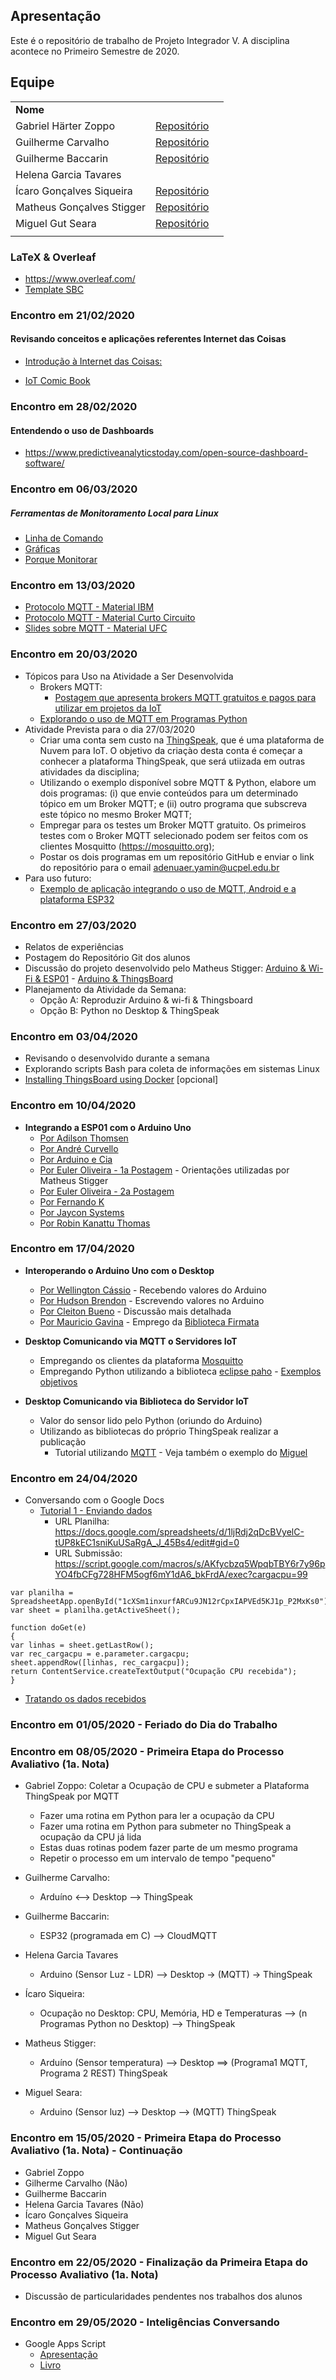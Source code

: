 ## Apresentação

Este é o repositório de trabalho de Projeto Integrador V. A disciplina acontece no Primeiro Semestre de 2020.


## Equipe

|   |   |   |
|---|--:|:--|
| **Nome** |   |
|Gabriel Härter Zoppo  | [Repositório](https://github.com/GabrielZoppo/Pi5) |
|Guilherme Carvalho | [Repositório](https://github.com/carvalhoGuilherme/PI5) |
|Guilherme Baccarin | [Repositório](https://github.com/Baccarin/ProjetoIntegrador-V) |
|Helena Garcia Tavares |  |
|Ícaro Gonçalves Siqueira  | [Repositório](https://github.com/IcaroGSiqueira/piv) |
|Matheus Gonçalves Stigger   | [Repositório](https://github.com/MGStigger/PI_V) |
|Miguel Gut Seara | [Repositório](https://github.com/miguelgut/piv_python_mqtt)|
|   |   |   | |


### LaTeX & Overleaf

  * https://www.overleaf.com/
  * [Template SBC](http://www.sbc.org.br/documentos-da-sbc/summary/169-templates-para-artigos-e-capitulos-de-livros/878-modelosparapublicaodeartigos)


### Encontro em 21/02/2020

#### Revisando conceitos e aplicações referentes Internet das Coisas

  * [Introdução à Internet das Coisas:](http://olaria.ucpel.edu.br/materiais/lib/exe/fetch.php?media=iot_conceitos_tecnologias.pdf)

  * [IoT Comic Book](https://iotcomicbook.org/)

### Encontro em 28/02/2020

#### Entendendo o uso de Dashboards

  * https://www.predictiveanalyticstoday.com/open-source-dashboard-software/

### Encontro em 06/03/2020

##### Ferramentas de Monitoramento Local para Linux
  * [Linha de Comando](https://solivrebonfim.wordpress.com/2013/05/07/10-ferramentas-de-linha-de-comandos-para-monitorar-a-performance-do-linux/)
  * [Gráficas](https://homelaber.com.br/linux-dashboards-ferramentas-simples-para-monitorar-o-seu-servidor-linux/)
  * [Porque Monitorar](https://epocanegocios.globo.com/Tecnologia/noticia/2018/10/como-o-exercito-chines-pode-ter-se-infiltrado-na-apple-e-em-outras-grandes-empresas-americanas.html)

### Encontro em 13/03/2020
  * [Protocolo MQTT - Material IBM](https://www.ibm.com/developerworks/br/library/iot-mqtt-why-good-for-iot/index.html)
  * [Protocolo MQTT - Material Curto Circuito](https://www.curtocircuito.com.br/blog/introducao-ao-mqtt/)
  * [Slides sobre MQTT - Material UFC](https://pt.slideshare.net/MaurcioMoreiraNeto/protocolo-mqtt-redes-de-computadores)

### Encontro em 20/03/2020
  * Tópicos para Uso na Atividade a Ser Desenvolvida
    * Brokers MQTT:
      * [Postagem que apresenta brokers MQTT gratuitos e pagos para utilizar em projetos da IoT](https://mntolia.com/10-free-public-private-mqtt-brokers-for-testing-prototyping/)
    * [Explorando o uso de MQTT em Programas Python](https://fazbe.github.io/Usando-o-paho-mqtt-para-Python/)
  * Atividade Prevista para o dia 27/03/2020
    * Criar uma conta sem custo na [ThingSpeak](https://thingspeak.com/), que é uma plataforma de Nuvem para IoT. O objetivo da criaçào desta conta é começar a conhecer a plataforma ThingSpeak, que será utiizada em outras atividades da disciplina;
    * Utilizando o exemplo disponível sobre MQTT & Python, elabore um dois programas: (i) que envie conteúdos para um determinado tópico em um Broker MQTT; e (ii) outro programa que subscreva este tópico no mesmo Broker MQTT;
    * Empregar para os testes um Broker MQTT gratuito. Os primeiros testes com o Broker MQTT selecionado podem ser feitos com os clientes Mosquitto (https://mosquitto.org);
    * Postar os dois programas em um repositório GitHub e enviar o link do repositório para o email adenuaer.yamin@ucpel.edu.br
  * Para uso futuro:
    * [Exemplo de aplicação integrando o uso de MQTT, Android e a plataforma ESP32](https://www.filipeflop.com/blog/esp32-e-mqtt-dashboard-android/)
    
### Encontro em 27/03/2020

  * Relatos de experiências
  * Postagem do Repositório Git dos alunos
  * Discussão do projeto desenvolvido pelo Matheus Stigger: [Arduino & Wi-Fi & ESP01](https://blogmasterwalkershop.com.br/arduino/como-usar-com-arduino-modulo-wifi-esp8266-esp-01/) - [Arduino & ThingsBoard](https://thingsboard.io/docs/samples/arduino/temperature/ )
  * Planejamento da Atividade da Semana: 
    * Opção A: Reproduzir Arduino & wi-fi & Thingsboard
    * Opção B: Python no Desktop & ThingSpeak

### Encontro em 03/04/2020
  * Revisando o desenvolvido durante a semana
  * Explorando scripts Bash para coleta de informações em sistemas Linux
  * [Installing ThingsBoard using Docker](https://thingsboard.io/docs/user-guide/install/docker/) [opcional]

### Encontro em 10/04/2020
  * **Integrando a ESP01 com o Arduino Uno**
    * [Por Adilson Thomsen](https://www.filipeflop.com/blog/esp8266-arduino-tutorial/)
    * [Por André Curvello](https://www.embarcados.com.br/esp8266-com-arduino/)
    * [Por Arduino e Cia](https://www.arduinoecia.com.br/arduino-modulo-wireless-esp8266-esp-01/)
    * [Por Euler Oliveira - 1a Postagem](https://blogmasterwalkershop.com.br/arduino/como-usar-com-arduino-modulo-wifi-esp8266-esp-01/) - Orientações utilizadas por Matheus Stigger
    * [Por Euler Oliveira - 2a Postagem](https://blogmasterwalkershop.com.br/blynk/blynk-controle-do-arduino-via-wifi-com-esp8266-esp-01/)
    * [Por Fernando K](https://www.fernandok.com/2018/10/webserver-arduino-uno-com-wifi-esp01.html)
    * [Por Jaycon Systems](https://www.instructables.com/id/Using-ESP-01-and-Arduino-UNO/)
    * [Por Robin Kanattu Thomas](https://www.hackster.io/ROBINTHOMAS/programming-esp8266-esp-01-with-arduino-011389)

### Encontro em 17/04/2020

  * **Interoperando o Arduino Uno com o Desktop**
    * [Por Wellington Cássio](http://labdegaragem.com/profiles/blogs/comunicando-arduino-e-python) - Recebendo valores do Arduino
    * [Por Hudson Brendon](https://medium.com/code-rocket-blog/python-e-arduino-ganhando-produtividade-em-seus-projetos-de-internet-das-coisas-37781e21b9ee) - Escrevendo valores no Arduino
    * [Por Cleiton Bueno](https://www.embarcados.com.br/python-e-arduino-comunicacao-serial/) - Discussão mais detalhada
    * [Por Mauricio Gavina](https://www.filipeflop.com/blog/integrando-processing-e-arduino-com-a-biblioteca-firmata/) - Emprego da [Biblioteca Firmata](https://github.com/firmata/protocol)

  * **Desktop Comunicando via MQTT o Servidores IoT**
    * Empregando os clientes da plataforma [Mosquitto](https://mosquitto.org/)
    * Empregando Python utilizando a biblioteca [eclipse paho](https://www.eclipse.org/paho/) - [Exemplos objetivos](https://fazbe.github.io/Usando-o-paho-mqtt-para-Python/)
    
   * **Desktop Comunicando via Biblioteca do Servidor IoT**  
     * Valor do sensor lido pelo Python (oriundo do Arduino)
     * Utilizando as bibliotecas do próprio ThingSpeak realizar a publicação
       * Tutorial utilizando [MQTT](https://www.mathworks.com/help/thingspeak/use-desktop-mqtt-client-to-publish-to-a-channel.html) - Veja também o exemplo do [Miguel](https://github.com/miguelgut/piv_python_mqtt)

### Encontro em 24/04/2020
   * Conversando com o Google Docs
     * [Tutorial 1 - Enviando dados](https://fazerlab.wordpress.com/2017/10/24/dados-em-tempo-real-com-planilha-do-google-docs/)
        * URL Planilha: https://docs.google.com/spreadsheets/d/1ljRdj2qDcBVyelC-tUP8kEC1sniKuUSaRgA_J_45Bs4/edit#gid=0
        * URL Submissão: https://script.google.com/macros/s/AKfycbzq5WpqbTBY6r7y96pYO4fbCFg728HFM5ogf6mY1dA6_bkFrdA/exec?cargacpu=99

~~~
var planilha = SpreadsheetApp.openById("1cXSm1inxurfARCu9JN12rCpxIAPVEd5KJ1p_P2MxKs0");
var sheet = planilha.getActiveSheet();

function doGet(e)
{
var linhas = sheet.getLastRow();
var rec_cargacpu = e.parameter.cargacpu;
sheet.appendRow([linhas, rec_cargacpu]);
return ContentService.createTextOutput("Ocupação CPU recebida"); 
}
~~~


  * [Tratando os dados recebidos](https://fazerlab.wordpress.com/2017/10/30/grafico-dinamico-com-google-script-e-planilha/)

### Encontro em 01/05/2020 - Feriado do Dia do Trabalho

### Encontro em 08/05/2020 - Primeira Etapa do Processo Avaliativo (1a. Nota)

* Gabriel Zoppo: Coletar a Ocupação de CPU e submeter a Plataforma ThingSpeak por MQTT
    * Fazer uma rotina em Python para ler a ocupação da CPU
    * Fazer uma rotina em Python para submeter no ThingSpeak a ocupação da CPU já lida
    * Estas duas rotinas podem fazer parte de um mesmo programa
    * Repetir o processo em um intervalo de tempo "pequeno"
    
* Guilherme Carvalho:
    * Arduíno <--> Desktop --> ThingSpeak

* Guilherme Baccarin:
    * ESP32 (programada em C) --> CloudMQTT

* Helena Garcia Tavares
    * Arduino (Sensor Luz - LDR) --> Desktop -> (MQTT) -> ThingSpeak

* Ícaro Siqueira:
    * Ocupação no Desktop: CPU, Memória, HD e Temperaturas --> (n Programas Python no Desktop) --> ThingSpeak

* Matheus Stigger:
    * Arduíno (Sensor temperatura) --> Desktop ==> (Programa1 MQTT, Programa 2 REST) ThingSpeak
    
* Miguel Seara:
    * Arduino (Sensor luz) --> Desktop --> (MQTT) ThingSpeak

### Encontro em 15/05/2020 - Primeira Etapa do Processo Avaliativo (1a. Nota) - Continuação

* Gabriel Zoppo
* Gilherme Carvalho (Não)
* Guilherme Baccarin
* Helena Garcia Tavares (Não)
* Ícaro Gonçalves Siqueira
* Matheus Gonçalves Stigger
* Miguel Gut Seara

### Encontro em 22/05/2020 - Finalização da Primeira Etapa do Processo Avaliativo (1a. Nota)

* Discussão de particularidades pendentes nos trabalhos dos alunos

### Encontro em 29/05/2020 - Inteligências Conversando
* Google Apps Script
  * [Apresentação](http://olaria.ucpel.edu.br/materiais/lib/exe/fetch.php?media=apresentacao-google-apps-script.pdf)
  * [Livro](http://olaria.ucpel.edu.br/materiais/lib/exe/fetch.php?media=livro-google-apps-script.pdf)


